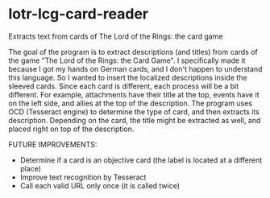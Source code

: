 # lotr-lcg-card-reader
Extracts text from cards of The Lord of the Rings: the card game

The goal of the program is to extract descriptions (and titles) from cards of the game "The Lord of the Rings: the Card Game".
I specifically made it because I got my hands on German cards, and I don't happen to understand this language. So I wanted to insert the localized
descriptions inside the sleeved cards. Since each card is different, each process will be a bit different. For example, attachments have their title
at the top, events have it on the left side, and allies at the top of the description.
The program uses OCD (Tesseract engine) to determine the type of card, and then extracts its description. Depending on the card, the title might be extracted as
well, and placed right on top of the description.

FUTURE IMPROVEMENTS:
- Determine if a card is an objective card (the label is located at a different place)
- Improve text recognition by Tesseract
- Call each valid URL only once (it is called twice)